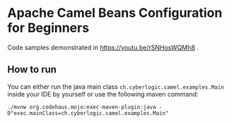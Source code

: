 # Apache Camel Beans Configuration for Beginners
Code samples demonstrated in https://youtu.be/rSNHosWQMh8 .

## How to run
You can either run the java main class `ch.cyberlogic.camel.examples.Main` inside your IDE by yourself or use the following maven command:
```shell script
./mvnw org.codehaus.mojo:exec-maven-plugin:java -D"exec.mainClass=ch.cyberlogic.camel.examples.Main"
```